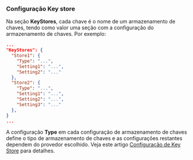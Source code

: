 ### Configuração Key store

Na seção **KeyStores**, cada chave é o nome de um armazenamento de chaves, tendo como valor uma seção com a configuração do armazenamento de chaves. Por exemplo:

```json
...
"KeyStores": {
  "Store1": {
    "Type": "...",
    "Setting1": "...",
    "Setting2": "..."
  },
  "Store2": {
    "Type": "...",
    "Setting1": "...",
    "Setting2": "...",
    "Setting3": "..."
  },
}
...
```

A configuração **Type** em cada configuração de armazenamento de chaves define o tipo de armazenamento de chaves e as configurações restantes dependem do provedor escolhido. Veja este artigo [Configuração de Key Store](../key-stores/index.md) para detalhes.

